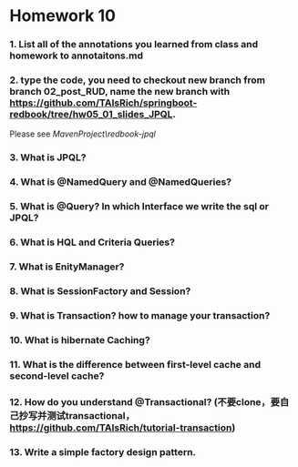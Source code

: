 # Homework 10
### 1.  List all of the annotations you learned from class and homework to annotaitons.md
### 2.  type the code, you need to checkout new branch from branch 02_post_RUD, name the new branch with https://github.com/TAIsRich/springboot-redbook/tree/hw05_01_slides_JPQL.
Please see *MavenProject\redbook-jpql*
### 3.  What is JPQL?
### 4.  What is @NamedQuery and @NamedQueries?
### 5.  What is @Query? In which Interface we write the sql or JPQL?
### 6.  What is HQL and Criteria Queries?
### 7. What is EnityManager?
### 8.  What is SessionFactory and Session?
### 9.  What is Transaction? how to manage your transaction?
### 10. What is hibernate Caching?
### 11. What is the difference between first-level cache and second-level cache?
### 12. How do you understand @Transactional? (不要clone，要自己抄写并测试transactional，https://github.com/TAIsRich/tutorial-transaction)
### 13. Write a simple factory design pattern.